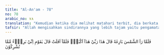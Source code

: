 ```yaml
---
title: "Al-An'am - 78"
no: 78
arabic_no: ٧٨
translation: "Kemudian ketika dia melihat matahari terbit, dia berkata, “Inilah Tuhanku, ini lebih besar.” Tetapi ketika matahari terbenam, dia berkata, “Wahai kaumku! Sungguh, aku berlepas diri dari apa yang kamu persekutukan.”"
tafsir: "Allah mengisahkan sindirannya yang lebih tajam yaitu pengamatan Nabi Ibrahim terhadap matahari, benda langit yang paling terang cahayanya menurut pandangan mata, yang merupakan rentetan ketiga dari pengamatan-pengamatan Ibrahim yang telah lalu, yaitu setelah Ibrahim melihat matahari terbit di ufuk dia pun berkata: \"Yang terlihat sekarang inilah Tuhanku.\" Ini lebih besar daripada bintang dan bulan. Akan tetapi setelah matahari itu tenggelam dan sirna dari pandangan, beliau pun mengeluarkan peringatan: \"Wahai kaumku sebenarnya aku berlepas diri dari apa yang kamu persekutukan.\"\n\nSindiran ini adalah sindiran yang paling tajam untuk membungkamkan kaumnya agar mereka tidak mengajukan alasan lain untuk mengingkari kebenaran yang berhasil dibuktikan oleh Ibrahim."
---
```


فَلَمَّا رَاَ الشَّمْسَ بَازِغَةً قَالَ هٰذَا رَبِّيْ هٰذَآ اَكْبَرُۚ فَلَمَّآ اَفَلَتْ قَالَ يٰقَوْمِ اِنِّيْ بَرِيْۤءٌ مِّمَّا تُشْرِكُوْنَ 
